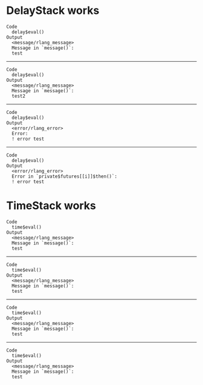 # DelayStack works

    Code
      delay$eval()
    Output
      <message/rlang_message>
      Message in `message()`:
      test

---

    Code
      delay$eval()
    Output
      <message/rlang_message>
      Message in `message()`:
      test2

---

    Code
      delay$eval()
    Output
      <error/rlang_error>
      Error:
      ! error test

---

    Code
      delay$eval()
    Output
      <error/rlang_error>
      Error in `private$futures[[i]]$then()`:
      ! error test

# TimeStack works

    Code
      time$eval()
    Output
      <message/rlang_message>
      Message in `message()`:
      test

---

    Code
      time$eval()
    Output
      <message/rlang_message>
      Message in `message()`:
      test

---

    Code
      time$eval()
    Output
      <message/rlang_message>
      Message in `message()`:
      test

---

    Code
      time$eval()
    Output
      <message/rlang_message>
      Message in `message()`:
      test

